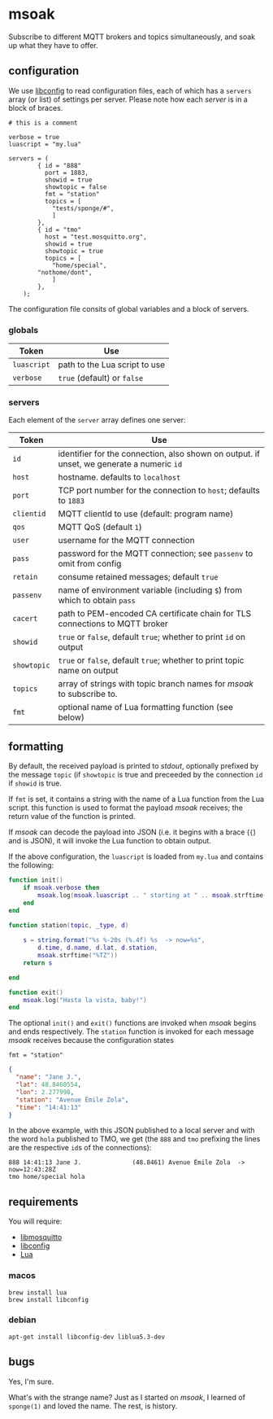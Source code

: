 # msoak

Subscribe to different MQTT brokers and topics simultaneously, and soak up what they have to offer.

## configuration

We use [libconfig](http://www.hyperrealm.com/libconfig/) to read configuration files, each of which has a `servers` array (or list) of settings per server. Please note how each _server_ is in a block of braces.

```
# this is a comment

verbose = true
luascript = "my.lua"

servers = (
	    { id = "888"
	      port = 1883,
	      showid = true
	      showtopic = false
	      fmt = "station"
	      topics = [
	     	"tests/sponge/#",
	     	]
	    },
	    { id = "tmo"
	      host = "test.mosquitto.org",
	      showid = true
	      showtopic = true
	      topics = [
	     	"home/special",
		"nothome/dont",
	     	]
	    },
	);
```

The configuration file consits of global variables and a block of servers.

### globals

Token        | Use
------------ | -----------------------------------------------------
`luascript`  | path to the Lua script to use
`verbose`    | `true` (default) or `false`


### servers

Each element of the `server` array defines one server:

Token        | Use
------------ | -----------------------------------------------------
`id`         | identifier for the connection, also shown on output. if unset, we generate a numeric `id`
`host`       | hostname. defaults to `localhost`
`port`       | TCP port number for the connection to `host`; defaults to `1883`
`clientid`   | MQTT clientId to use (default: program name)
`qos`        | MQTT QoS (default `1`)
`user`	     | username for the MQTT connection
`pass`       | password for the MQTT connection; see `passenv` to omit from config
`retain`     | consume retained messages; default `true`
`passenv`    | name of environment variable (including `$`) from which to obtain `pass`
`cacert`     | path to PEM-encoded CA certificate chain for TLS connections to MQTT broker
`showid`     | `true` or `false`, default `true`; whether to print `id` on output
`showtopic`  | `true` or `false`, default `true`; whether to print topic name on output
`topics`     | array of strings with topic branch names for _msoak_ to subscribe to.
`fmt`        | optional name of Lua formatting function (see below)


## formatting

By default, the received payload is printed to _stdout_, optionally prefixed by the message `topic` (if `showtopic` is true and preceeded by the connection `id` if `showid` is true.

If `fmt` is set, it contains a string with the name of a Lua function from the Lua script. this function is used to format the payload _msoak_ receives; the return value of the function is printed.

If _msoak_ can decode the payload into JSON (i.e. it begins with a brace (`{`) and is JSON), it will invoke the Lua function to obtain output.

If the above configuration, the `luascript` is loaded from `my.lua` and contains the following:

```lua
function init()
	if msoak.verbose then 
		msoak.log(msoak.luascript .. " starting at " .. msoak.strftime("%FT%TZ"))
	end
end

function station(topic, _type, d)
	
	s = string.format("%s %-20s (%.4f) %s  -> now=%s",
		d.time, d.name, d.lat, d.station,
		msoak.strftime("%TZ"))
	return s

end

function exit()
	msoak.log("Hasta la vista, baby!")
end

```

The optional `init()` and `exit()` functions are invoked when _msoak_ begins and ends respectively. The `station` function is invoked for each message _msoak_ receives because the configuration states

```
fmt = "station"
```

```json
{
  "name": "Jane J.",
  "lat": 48.8460554,
  "lon": 2.277998,
  "station": "Avenue Émile Zola",
  "time": "14:41:13"
}
```

In the above example, with this JSON published to a local server and with the word `hola` published to TMO, we get (the `888` and `tmo` prefixing the lines are the respective `id`s of the connections):

```
888 14:41:13 Jane J.              (48.8461) Avenue Émile Zola  -> now=12:43:28Z
tmo home/special hola
```


## requirements

You will require:

* [libmosquitto](http://mosquitto.org)
* [libconfig](http://www.hyperrealm.com/libconfig/)
* [Lua](http://www.lua.org)

### macos

```
brew install lua
brew install libconfig
```

### debian

```
apt-get install libconfig-dev liblua5.3-dev
```

## bugs

Yes, I'm sure.

What's with the strange name? Just as I started on _msoak_, I learned of `sponge(1)` and  loved the name. The rest, is history.
